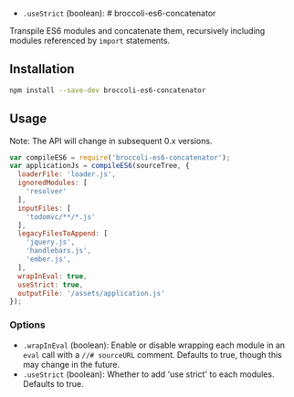 * `.useStrict` (boolean): # broccoli-es6-concatenator

Transpile ES6 modules and concatenate them, recursively including modules
referenced by `import` statements.

## Installation

```bash
npm install --save-dev broccoli-es6-concatenator
```

## Usage

Note: The API will change in subsequent 0.x versions.

```js
var compileES6 = require('broccoli-es6-concatenator');
var applicationJs = compileES6(sourceTree, {
  loaderFile: 'loader.js',
  ignoredModules: [
    'resolver'
  ],
  inputFiles: [
    'todomvc/**/*.js'
  ],
  legacyFilesToAppend: [
    'jquery.js',
    'handlebars.js',
    'ember.js',
  ],
  wrapInEval: true,
  useStrict: true,
  outputFile: '/assets/application.js'
});
```

### Options

* `.wrapInEval` (boolean): Enable or disable wrapping each module in an `eval`
  call with a `//# sourceURL` comment. Defaults to true, though this may change in the future.
* `.useStrict` (boolean): Whether to add \'use strict\' to each modules.
  Defaults to true.
